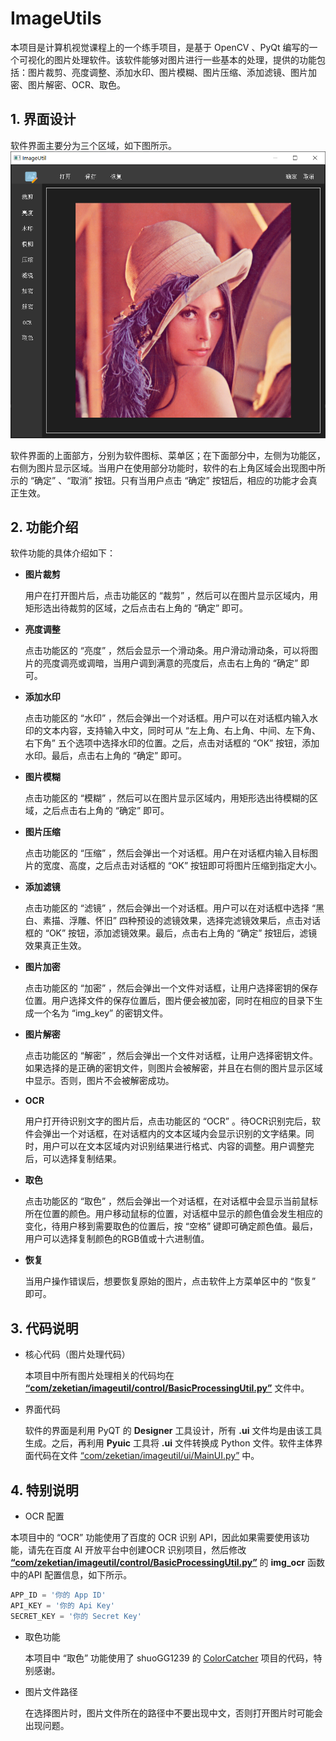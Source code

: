 # ImageUtils
本项目是计算机视觉课程上的一个练手项目，是基于 OpenCV 、PyQt 编写的一个可视化的图片处理软件。该软件能够对图片进行一些基本的处理，提供的功能包括：图片裁剪、亮度调整、添加水印、图片模糊、图片压缩、添加滤镜、图片加密、图片解密、OCR、取色。



## 1. 界面设计

软件界面主要分为三个区域，如下图所示。![软件运行界面](./resource/界面运行图.png)

软件界面的上面部方，分别为软件图标、菜单区；在下面部分中，左侧为功能区，右侧为图片显示区域。当用户在使用部分功能时，软件的右上角区域会出现图中所示的 “确定”  、“取消”  按钮。只有当用户点击 “确定” 按钮后，相应的功能才会真正生效。



## 2. 功能介绍

软件功能的具体介绍如下：

- **图片裁剪**

  用户在打开图片后，点击功能区的 “裁剪” ，然后可以在图片显示区域内，用矩形选出待裁剪的区域，之后点击右上角的 “确定” 即可。

- **亮度调整**

  点击功能区的 “亮度” ，然后会显示一个滑动条。用户滑动滑动条，可以将图片的亮度调亮或调暗，当用户调到满意的亮度后，点击右上角的 “确定” 即可。

- **添加水印**

  点击功能区的 “水印” ，然后会弹出一个对话框。用户可以在对话框内输入水印的文本内容，支持输入中文，同时可从 “左上角、右上角、中间、左下角、右下角” 五个选项中选择水印的位置。之后，点击对话框的 “OK” 按钮，添加水印。最后，点击右上角的 “确定” 即可。

- **图片模糊**

  点击功能区的 “模糊” ，然后可以在图片显示区域内，用矩形选出待模糊的区域，之后点击右上角的 “确定” 即可。

- **图片压缩**

  点击功能区的 “压缩” ，然后会弹出一个对话框。用户在对话框内输入目标图片的宽度、高度，之后点击对话框的 “OK” 按钮即可将图片压缩到指定大小。

- **添加滤镜**

  点击功能区的 “滤镜” ，然后会弹出一个对话框。用户可以在对话框中选择 “黑白、素描、浮雕、怀旧” 四种预设的滤镜效果，选择完滤镜效果后，点击对话框的 “OK” 按钮，添加滤镜效果。最后，点击右上角的 “确定” 按钮后，滤镜效果真正生效。

- **图片加密**

  点击功能区的 “加密” ，然后会弹出一个文件对话框，让用户选择密钥的保存位置。用户选择文件的保存位置后，图片便会被加密，同时在相应的目录下生成一个名为 “img_key” 的密钥文件。

- **图片解密**

  点击功能区的 “解密” ，然后会弹出一个文件对话框，让用户选择密钥文件。如果选择的是正确的密钥文件，则图片会被解密，并且在右侧的图片显示区域中显示。否则，图片不会被解密成功。

- **OCR**

  用户打开待识别文字的图片后，点击功能区的 “OCR” 。待OCR识别完后，软件会弹出一个对话框，在对话框内的文本区域内会显示识别的文字结果。同时，用户可以在文本区域内对识别结果进行格式、内容的调整。用户调整完后，可以选择复制结果。

- **取色**

  点击功能区的 “取色” ，然后会弹出一个对话框，在对话框中会显示当前鼠标所在位置的颜色。用户移动鼠标的位置，对话框中显示的颜色值会发生相应的变化，待用户移到需要取色的位置后，按 “空格” 键即可确定颜色值。最后，用户可以选择复制颜色的RGB值或十六进制值。

- **恢复**

  当用户操作错误后，想要恢复原始的图片，点击软件上方菜单区中的 “恢复” 即可。



## 3. 代码说明

- 核心代码（图片处理代码）

  本项目中所有图片处理相关的代码均在 [**“com/zeketian/imageutil/control/BasicProcessingUtil.py”**](https://github.com/ZekeTian/ImageUtils/blob/master/com/zeketian/imageutil/control/BasicProcessingUtil.py)  文件中。

- 界面代码

  软件的界面是利用 PyQT 的 **Designer** 工具设计，所有 **.ui** 文件均是由该工具生成。之后，再利用 **Pyuic** 工具将 **.ui** 文件转换成 Python 文件。软件主体界面代码在文件 [“com/zeketian/imageutil/ui/MainUI.py”](https://github.com/ZekeTian/ImageUtils/blob/master/com/zeketian/imageutil/ui/MainUI.py) 中。



## 4. 特别说明

- OCR 配置

本项目中的  “OCR”  功能使用了百度的 OCR 识别 API，因此如果需要使用该功能，请先在百度 AI 开放平台中创建OCR 识别项目，然后修改 [**“com/zeketian/imageutil/control/BasicProcessingUtil.py”**](https://github.com/ZekeTian/ImageUtils/blob/master/com/zeketian/imageutil/control/BasicProcessingUtil.py) 的 **img_ocr** 函数中的API 配置信息，如下所示。

```python
APP_ID = '你的 App ID'
API_KEY = '你的 Api Key'
SECRET_KEY = '你的 Secret Key'
```

- 取色功能

  本项目中  “取色”  功能使用了 shuoGG1239 的 [ColorCatcher](https://github.com/shuoGG1239/ColorCatcher) 项目的代码，特别感谢。

- 图片文件路径

  在选择图片时，图片文件所在的路径中不要出现中文，否则打开图片时可能会出现问题。


